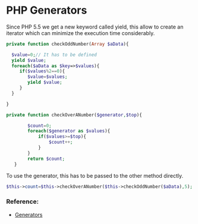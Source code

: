 # PHP Generators

Since PHP 5.5 we get a new keyword called yield, this allow to  create an iterator    which can  minimize   the execution time  considerably.



```php
private function checkOddNumber(Array $aData){

  $value=0;// It has to be defined
  yield $value;
  foreach($aData as $key=>$values){
 	 if($values%2==0){
  	 	$value=$values;
  		yield $value;
     }
  }

}
```


```php
private function checkOverANumber($generator,$top){

		$count=0;
    	foreach($generator as $values){
    		if($values>=$top){
        		$count++;
        	}
   		}
   		return $count;
   }


```

To use  the generator, this has to be passed  to  the other method  directly.


```php
$this->count=$this->checkOverANumber($this->checkOddNumber($aData),5);
```


### Reference:

 * [Generators](http://php.net/manual/en/language.generators.overview.php) 
 

 
